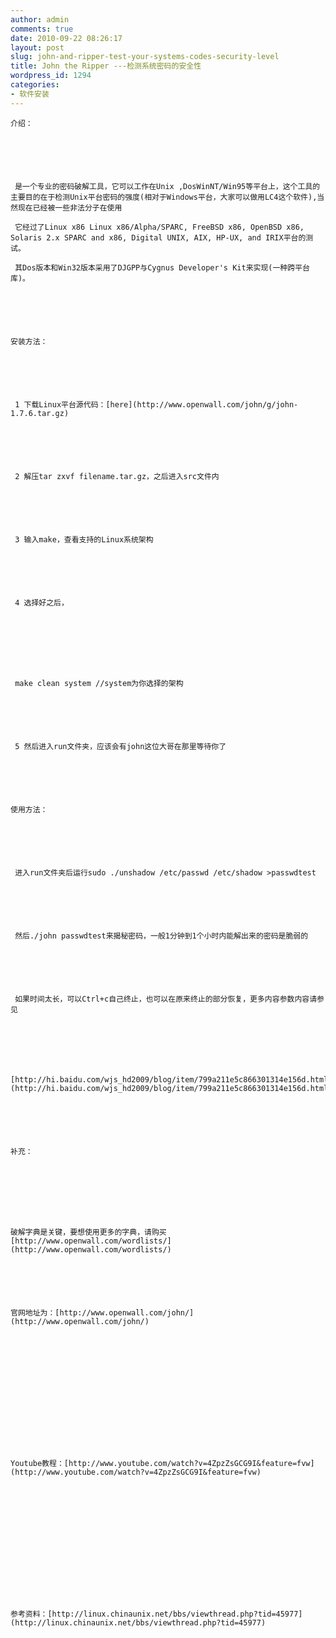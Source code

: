 ```yaml
---
author: admin
comments: true
date: 2010-09-22 08:26:17
layout: post
slug: john-and-ripper-test-your-systems-codes-security-level
title: John the Ripper ---检测系统密码的安全性
wordpress_id: 1294
categories:
- 软件安装
---
```



	介绍：






	 是一个专业的密码破解工具，它可以工作在Unix ,DosWinNT/Win95等平台上，这个工具的主要目的在于检测Unix平台密码的强度(相对于Windows平台，大家可以做用LC4这个软件),当然现在已经被一些非法分子在使用  

	 它经过了Linux x86 Linux x86/Alpha/SPARC, FreeBSD x86, OpenBSD x86, Solaris 2.x SPARC and x86, Digital UNIX, AIX, HP-UX, and IRIX平台的测试。  

	 其Dos版本和Win32版本采用了DJGPP与Cygnus Developer's Kit来实现(一种跨平台库)。






	安装方法：






	 1 下载Linux平台源代码：[here](http://www.openwall.com/john/g/john-1.7.6.tar.gz)






	 2 解压tar zxvf filename.tar.gz，之后进入src文件内






	 3 输入make，查看支持的Linux系统架构






	 4 选择好之后，  

	






	 make clean system //system为你选择的架构






	 5 然后进入run文件夹，应该会有john这位大哥在那里等待你了






	使用方法：






	 进入run文件夹后运行sudo ./unshadow /etc/passwd /etc/shadow >passwdtest






	 然后./john passwdtest来揭秘密码，一般1分钟到1个小时内能解出来的密码是脆弱的






	 如果时间太长，可以Ctrl+c自己终止，也可以在原来终止的部分恢复，更多内容参数内容请参见






	 [http://hi.baidu.com/wjs_hd2009/blog/item/799a211e5c866301314e156d.html](http://hi.baidu.com/wjs_hd2009/blog/item/799a211e5c866301314e156d.html)






	补充：  

	






	破解字典是关键，要想使用更多的字典，请购买[http://www.openwall.com/wordlists/](http://www.openwall.com/wordlists/)






	官网地址为：[http://www.openwall.com/john/](http://www.openwall.com/john/)






	  

	






	Youtube教程：[http://www.youtube.com/watch?v=4ZpzZsGCG9I&feature=fvw](http://www.youtube.com/watch?v=4ZpzZsGCG9I&feature=fvw)






	  

	






	参考资料：[http://linux.chinaunix.net/bbs/viewthread.php?tid=45977](http://linux.chinaunix.net/bbs/viewthread.php?tid=45977)




